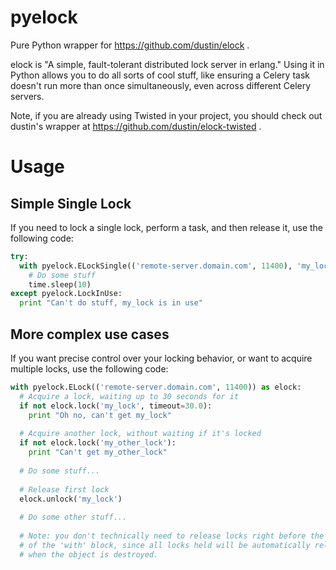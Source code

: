 pyelock
=======

Pure Python wrapper for https://github.com/dustin/elock .

elock is "A simple, fault-tolerant distributed lock server in erlang."  Using
it in Python allows you to do all sorts of cool stuff, like ensuring a Celery
task doesn't run more than once simultaneously, even across different Celery
servers.

Note, if you are already using Twisted in your project, you should check out
dustin's wrapper at https://github.com/dustin/elock-twisted .

Usage
=====

Simple Single Lock
------------------

If you need to lock a single lock, perform a task, and then release it,
use the following code:

```python
try:
  with pyelock.ELockSingle(('remote-server.domain.com', 11400), 'my_lock'):
    # Do some stuff
    time.sleep(10)
except pyelock.LockInUse:
  print "Can't do stuff, my_lock is in use"
```

More complex use cases
----------------------

If you want precise control over your locking behavior, or want to acquire
multiple locks, use the following code:

```python
with pyelock.ELock(('remote-server.domain.com', 11400)) as elock:
  # Acquire a lock, waiting up to 30 seconds for it
  if not elock.lock('my_lock', timeout=30.0):
    print "Oh no, can't get my_lock"
  
  # Acquire another lock, without waiting if it's locked
  if not elock.lock('my_other_lock'):
    print "Can't get my_other_lock"
  
  # Do some stuff...
  
  # Release first lock
  elock.unlock('my_lock')
  
  # Do some other stuff...
  
  # Note: you don't technically need to release locks right before the end
  # of the 'with' block, since all locks held will be automatically released
  # when the object is destroyed.
```

